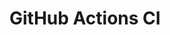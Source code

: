 # GitHub Actions CI




















































































































































































































































































































































































































































































































































































































































































































































































































































































































































































































































































